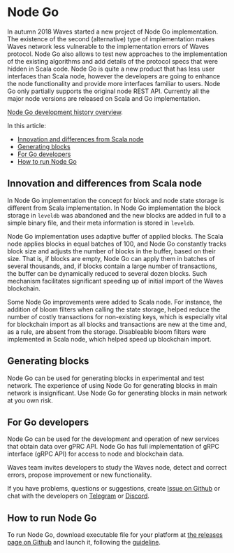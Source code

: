 # Node Go

In autumn 2018 Waves started a new project of Node Go implementation. The existence of the second (alternative) type of implementation makes Waves network less vulnerable to the implementation errors of Waves protocol. Node Go also allows to test new approaches to the implementation of the existing algorithms and add details of the protocol specs that were hidden in Scala code. Node Go is quite a new product that has less user interfaces than Scala node, however the developers are going to enhance the node functionality and provide more interfaces familiar to users. Node Go only partially supports the original node REST API. Currently all the major node versions are released on Scala and Go implementation.

[Node Go development history overview](https://medium.com/wavesprotocol/waves-node-in-go-4c512214ca8a).

In this article:

* [Innovation and differences from Scala node](#innovation-and-differences-from-scala-node)
* [Generating blocks](#generating-blocks)
* [For Go developers](#for-go-developers)
* [How to run Node Go](#how-to-run-node-go)

## Innovation and differences from Scala node

In Node Go implementation the concept for block and node state storage is different from Scala implementation. In Node Go implementation the block storage in `leveldb` was abandoned and the new blocks are added in full to a simple binary file, and their meta information is stored in `leveldb`.

Node Go implementation uses adaptive buffer of applied blocks. The Scala node applies blocks in equal batches of 100, and Node Go constantly tracks block size and adjusts the number of blocks in the buffer, based on their size. That is, if blocks are empty, Node Go can apply them in batches of several thousands, and, if blocks contain a large number of transactions, the buffer can be dynamically reduced to several dozen blocks. Such mechanism facilitates significant speeding up of initial import of the Waves blockchain.

Some Node Go improvements were added to Scala node. For instance, the addition of bloom filters when calling the state storage, helped reduce the number of costly transactions for non-existing keys, which is especially vital for blockchain import as all blocks and transactions are new at the time and, as a rule, are absent from the storage. Disableable bloom filters were implemented in Scala node, which helped speed up blockchain import.

## Generating blocks

Node Go can be used for generating blocks in experimental and test network. The experience of using Node Go for generating blocks in main network is insignificant. Use Node Go for generating blocks in main network at you own risk.

## For Go developers

Node Go can be used for the development and operation of new services that obtain data over gPRC API. Node Go has full implementation of gRPC interface (gRPC API) for access to node and blockchain data.

Waves team invites developers to study the Waves node, detect and correct errors, propose improvement or new functionality.

If you have problems, questions or suggestions, create [Issue on Github](https://github.com/wavesplatform/gowaves/issues) or chat with the developers on [Telegram](https://t.me/tradisys_russia) or [Discord](https://discord.com/invite/cnFmDyA).

## How to run Node Go

To run Node Go, download executable file for your platform at [the releases page on Github](https://github.com/wavesplatform/gowaves/releases/tag/v0.8.2) and launch it, following the [guideline](https://github.com/wavesplatform/gowaves/blob/master/README.md).
